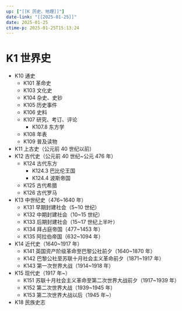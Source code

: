 ```yaml
---
up: ["[[K 历史、地理]]"]
date-link: "[[2025-01-25]]"
date: 2025-01-25
ctime-p: 2025-01-25T15:13:24
---
```


# K1 世界史

- K10 通史
	- K101 革命史
	- K103 文化史
	- K104 杂史、史钞
	- K105 历史事件
	- K106 史料
	- K107 研究、考订、评论
		- K107.8 东方学
	- K108 年表
	- K109 普及读物
- K11 上古史（公元前 40 世纪以前）
- K12 古代史（公元前 40 世纪~公元 476 年）
	- K124 古代东方
		- K124.3 巴比伦王国
		- K124.4 波斯帝国
	- K125 古代希腊
	- K126 古代罗马
- K13 中世纪史（476~1640 年）
	- K131 早期封建社会（5~10 世纪）
	- K132 中期封建社会（10~15 世纪）
	- K133 后期封建社会（15~17 世纪上半叶）
	- K134 拜占庭帝国（477~1453 年）
	- K135 阿拉伯帝国（632~1094 年）
- K14 近代史（1640~1917 年）
	- K141 英国资产阶级革命至巴黎公社前夕（1640~1870 年）
	- K142 巴黎公社至苏联十月社会主义革命前夕（1871~1917 年）
	- K143 第一次世界大战（1914~1918 年）
- K15 现代史（1917 年~）
	- K151 苏联十月社会主义革命至第二次世界大战前夕（1917~1939 年）
	- K152 第二次世界大战（1939~1945 年）
	- K153 第二次世界大战以后（1945 年~）
- K18 民族史志
